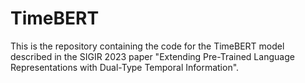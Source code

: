 # TimeBERT
This is the repository containing the code for the TimeBERT model described in the SIGIR 2023 paper "Extending Pre-Trained Language Representations with Dual-Type Temporal Information".
